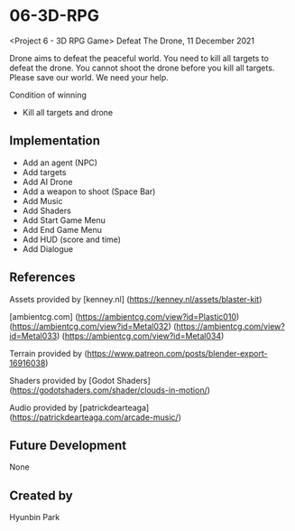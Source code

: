 # 06-3D-RPG
<Project 6 - 3D RPG Game> Defeat The Drone, 11 December 2021

Drone aims to defeat the peaceful world. You need to kill all targets to defeat the drone. You cannot shoot the drone before you kill all targets. Please save our world. We need your help.

Condition of winning
- Kill all targets and drone

## Implementation
- Add an agent (NPC)
- Add targets
- Add AI Drone
- Add a weapon to shoot (Space Bar)
- Add Music
- Add Shaders
- Add Start Game Menu
- Add End Game Menu
- Add HUD (score and time)
- Add Dialogue

## References
Assets provided by 
[kenney.nl] 
(https://kenney.nl/assets/blaster-kit)

[ambientcg.com]
(https://ambientcg.com/view?id=Plastic010)
(https://ambientcg.com/view?id=Metal032)
(https://ambientcg.com/view?id=Metal033)
(https://ambientcg.com/view?id=Metal034)

Terrain provided by 
(https://www.patreon.com/posts/blender-export-16916038)

Shaders provided by [Godot Shaders]
(https://godotshaders.com/shader/clouds-in-motion/)

Audio provided by [patrickdearteaga] 
(https://patrickdearteaga.com/arcade-music/)


## Future Development
None

## Created by
Hyunbin Park
